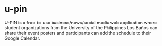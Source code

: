 # u-pin
U-PIN is a free-to-use business/news/social media web application where student organizations from the University of the Philippines Los Baños can share their event posters and participants can add the schedule to their Google Calendar.

